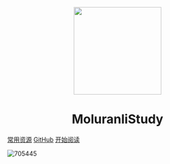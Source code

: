 <p align="center">
<img src="https://s2.loli.net/2022/06/15/DZbSWA5EVvsCjoT.png" width="200" height="200"/>
</p>
<h1 align="center">MoluranliStudy</h1>



<span id="busuanzi_container_site_pv" style='display:none'>
    👀 本站总访问量：<span id="busuanzi_value_site_pv"></span> 次
</span>
<span id="busuanzi_container_site_uv" style='display:none'>
    | 🚴‍♂️ 本站总访客数：<span id="busuanzi_value_site_uv"></span> 人
</span>

[常用资源](./docs/EveryDayPlay/StudyValue)
[GitHub](https://github.com/Snailclimb/docsify-demo)
[开始阅读](.\docs\a-1Java基础巩固.md)



![705445](./_image/index.jpg)

